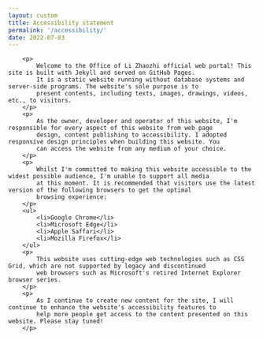 ```yaml
---
layout: custom
title: Accessibility statement
permalink: '/accessibility/'
date: 2022-07-03
---
```

		
<div style="min-height: 300px;">

		<p>
			Welcome to the Office of Li Zhaozhi official web portal! This site is built with Jekyll and served on GitHub Pages.
			It is a static website running without database systems and server-side programs. The website's sole purpose is to
			present contents, including texts, images, drawings, videos, etc., to visitors. 
		</p>
		<p>
			As the owner, developer and operator of this website, I'm responsible for every aspect of this website from web page
			design, content publishing to accessibility. I adopted responsive design principles when building this website. You
			can access the website from any medium of your choice.
		</p>
		<p>
			Whilst I'm committed to making this website accessible to the widest possible audience, I'm unable to support all media
			at this moment. It is recommended that visitors use the latest version of the following browsers to get the optimal
			browsing experience:
		</p>
		<ul>
			<li>Google Chrome</li>
			<li>Microsoft Edge</li>
			<li>Apple Saffari</li>
			<li>Mozilla Firefox</li>
		</ul>
		<p>
			This website uses cutting-edge web technologies such as CSS Grid, which are not supported by legacy and discontinued
			web browsers such as Microsoft's retired Internet Explorer browser series.
		</p>
		<p>
			As I continue to create new content for the site, I will continue to enhance the website's accessibility features to
			help more people get access to the content presented on this website. Please stay tuned!
		</p>

</div>
